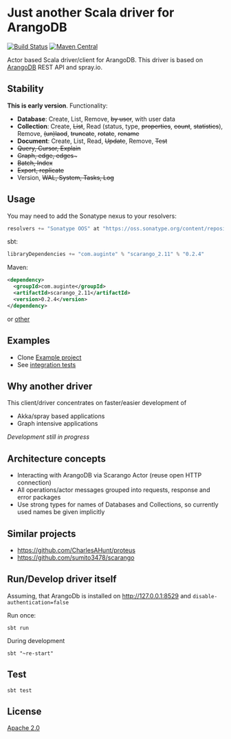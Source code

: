 Just another Scala driver for ArangoDB
======================================

[![Build Status](https://secure.travis-ci.org/aurelijusb/scarango.png?branch=master)](http://travis-ci.org/aurelijusb/scarango)
[![Maven Central](https://maven-badges.herokuapp.com/maven-central/com.auginte/scarango_2.11/badge.svg)](http://search.maven.org/#artifactdetails|com.auginte|scarango_2.11|0.2.4|)

Actor based Scala driver/client for ArangoDB.
This driver is based on [ArangoDB](https://www.arangodb.com/) REST API and spray.io.

Stability
---------

**This is early version**. Functionality:

* **Database**: Create, List, Remove, ~~by user~~, with user data 
* **Collection**: Create, ~~List~~, Read (status, type, ~~properties~~, ~~count~~, ~~statistics~~), Remove, ~~(un)laod~~, ~~truncate~~, ~~rotate~~, ~~rename~~
* **Document**: Create, List, Read, ~~Update~~, Remove, ~~Test~~
* ~~Query, Cursor, Explain~~
* ~~Graph, edge, edges~~~
* ~~Batch, Index~~
* ~~Export, replicate~~
* Version, ~~WAL, System, Tasks, Log~~

Usage
-----

You may need to add the Sonatype nexus to your resolvers:

```scala
resolvers += "Sonatype OOS" at "https://oss.sonatype.org/content/repositories/releases"
```

sbt:
```scala
libraryDependencies += "com.auginte" % "scarango_2.11" % "0.2.4"
```

Maven:
```xml
<dependency>
  <groupId>com.auginte</groupId>
  <artifactId>scarango_2.11</artifactId>
  <version>0.2.4</version>
</dependency>
```
or [other](http://search.maven.org/#artifactdetails|com.auginte|scarango_2.11|0.2.4|)

Examples
--------

* Clone [Example project](https://github.com/aurelijusb/scarango-example)
* See [integration tests](src/test/scala/com/auginte/scarango/IntegrationTest.scala) 

Why another driver
------------------

This client/driver concentrates on faster/easier development of

* Akka/spray based applications
* Graph intensive applications

*Development still in progress*

Architecture concepts
---------------------

* Interacting with ArangoDB via Scarango Actor (reuse open HTTP connection)
* All operations/actor messages grouped into requests, response and error packages
* Use strong types for names of Databases and Collections, so currently used names be given implicitly 

Similar projects
----------------

* https://github.com/CharlesAHunt/proteus
* https://github.com/sumito3478/scarango

Run/Develop driver itself
-------------------------

Assuming, that ArangoDb is installed on http://127.0.0.1:8529 and `disable-authentication=false`

Run once:

```
sbt run
```

During development

```
sbt "~re-start"
```

Test
----

```
sbt test
```

License
-------

[Apache 2.0](LICENSE)
